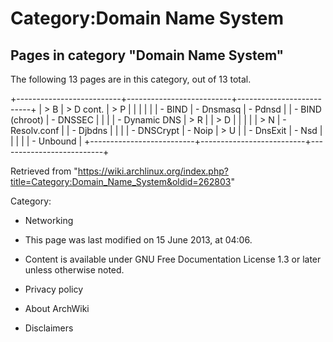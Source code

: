 Category:Domain Name System
===========================

Pages in category "Domain Name System"
--------------------------------------

The following 13 pages are in this category, out of 13 total.

+--------------------------+--------------------------+--------------------------+
| > B                      | > D cont.                | > P                      |
|                          |                          |                          |
| -   BIND                 | -   Dnsmasq              | -   Pdnsd                |
| -   BIND (chroot)        | -   DNSSEC               |                          |
|                          | -   Dynamic DNS          | > R                      |
| > D                      |                          |                          |
|                          | > N                      | -   Resolv.conf          |
| -   Djbdns               |                          |                          |
| -   DNSCrypt             | -   Noip                 | > U                      |
| -   DnsExit              | -   Nsd                  |                          |
|                          |                          | -   Unbound              |
+--------------------------+--------------------------+--------------------------+

Retrieved from
"https://wiki.archlinux.org/index.php?title=Category:Domain_Name_System&oldid=262803"

Category:

-   Networking

-   This page was last modified on 15 June 2013, at 04:06.
-   Content is available under GNU Free Documentation License 1.3 or
    later unless otherwise noted.
-   Privacy policy
-   About ArchWiki
-   Disclaimers

